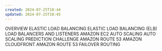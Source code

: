 ```yaml
---
created: 2024-07-25T10:44
updated: 2024-07-25T10:45
---
```

OVERVIEW
ELASTIC LOAD BALANCING
ELASTIC LOAD BALANCING (ELB) LOAD BALANCERS AND LISTENERS
AMAZON EC2 AUTO SCALING
AUTO SCALING PREDICTION CHALLENGE
AMAZON ROUTE 53
AMAZON CLOUDFRONT
AMAZON ROUTE 53 FAILOVER ROUTING